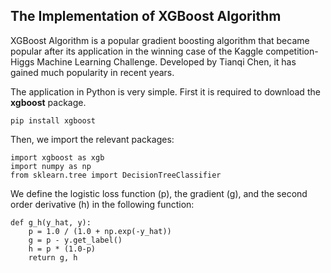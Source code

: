 ## The Implementation of XGBoost Algorithm

XGBoost Algorithm is a popular gradient boosting algorithm that became popular after its application in the winning case of the Kaggle competition- Higgs Machine Learning Challenge. Developed by Tianqi Chen, it has gained much popularity in recent years.

The application in Python is very simple. First it is required to download the **xgboost** package.
``` 
pip install xgboost
```

Then, we import the relevant packages:
```
import xgboost as xgb
import numpy as np
from sklearn.tree import DecisionTreeClassifier
```

We define the logistic loss function (p), the gradient (g), and the second order derivative (h) in the following function:
```
def g_h(y_hat, y):
    p = 1.0 / (1.0 + np.exp(-y_hat))
    g = p - y.get_label()
    h = p * (1.0-p)
    return g, h
```
